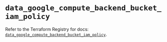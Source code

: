 # `data_google_compute_backend_bucket_iam_policy`

Refer to the Terraform Registry for docs: [`data_google_compute_backend_bucket_iam_policy`](https://registry.terraform.io/providers/hashicorp/google-beta/6.39.0/docs/data-sources/google_compute_backend_bucket_iam_policy).
